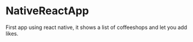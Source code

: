 # NativeReactApp
First app using react native, it shows a list of coffeeshops and let you add likes.
